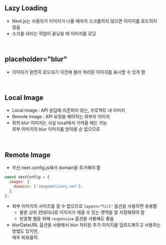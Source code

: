 ## Lazy Loading

- Next.js는 사용자가 이미지가 나올 때까지 스크롤하지 않으면 이미지를 로드하지 않음
- 스크롤 내리는 작업이 끝났을 때 이미지를 로딩

<br>

## placeholder="blur"

- 이미지가 완전히 로드되기 이전에 블러 처리된 이미지를 표시할 수 있게 함

<br>

## Local Image

- Local Image : API 응답에 의존하지 않는, 프로젝트 내 이미지
- Remote Image : API 요청을 해야하는 외부의 이미지
- 위의 blur 이미지는 사실 local에서 가져올 때는 가능<br>외부 이미지의 blur 이미지를 받아올 순 없으므로

<br>

## Remote Image

- 우선 next.config.js에서 domain을 추가해야 함

```js
const nextConfig = {
  images: {
    domains: ["imagedelivery.net"],
  },
};
```

- 외부 이미지의 사이즈를 알 수 없으므로 `layout="fill"` 옵션을 사용하면 유용함
  - 물론 상위 컨테이너로 이미지가 채울 수 있는 영역을 잘 지정해줘야 함
  - 반응형 웹을 위해 `responsive` 옵션을 사용해도 좋음
- blurDataURL 옵션을 사용해서 blur 처리된 추가 이미지를 업로드해두고 사용하는 방법도 있지만,<br>매우 비효율적
